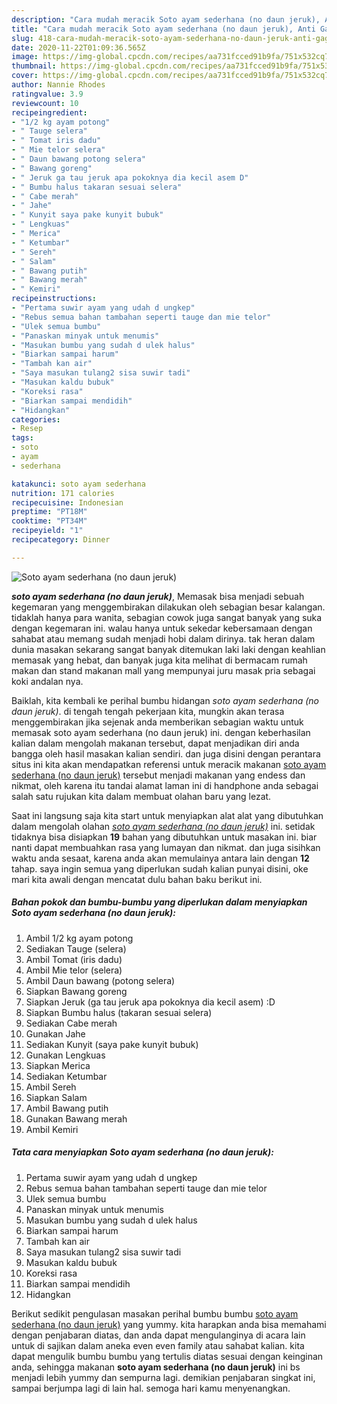```yaml
---
description: "Cara mudah meracik Soto ayam sederhana (no daun jeruk), Anti Gagal"
title: "Cara mudah meracik Soto ayam sederhana (no daun jeruk), Anti Gagal"
slug: 418-cara-mudah-meracik-soto-ayam-sederhana-no-daun-jeruk-anti-gagal
date: 2020-11-22T01:09:36.565Z
image: https://img-global.cpcdn.com/recipes/aa731fcced91b9fa/751x532cq70/soto-ayam-sederhana-no-daun-jeruk-foto-resep-utama.jpg
thumbnail: https://img-global.cpcdn.com/recipes/aa731fcced91b9fa/751x532cq70/soto-ayam-sederhana-no-daun-jeruk-foto-resep-utama.jpg
cover: https://img-global.cpcdn.com/recipes/aa731fcced91b9fa/751x532cq70/soto-ayam-sederhana-no-daun-jeruk-foto-resep-utama.jpg
author: Nannie Rhodes
ratingvalue: 3.9
reviewcount: 10
recipeingredient:
- "1/2 kg ayam potong"
- " Tauge selera"
- " Tomat iris dadu"
- " Mie telor selera"
- " Daun bawang potong selera"
- " Bawang goreng"
- " Jeruk ga tau jeruk apa pokoknya dia kecil asem D"
- " Bumbu halus takaran sesuai selera"
- " Cabe merah"
- " Jahe"
- " Kunyit saya pake kunyit bubuk"
- " Lengkuas"
- " Merica"
- " Ketumbar"
- " Sereh"
- " Salam"
- " Bawang putih"
- " Bawang merah"
- " Kemiri"
recipeinstructions:
- "Pertama suwir ayam yang udah d ungkep"
- "Rebus semua bahan tambahan seperti tauge dan mie telor"
- "Ulek semua bumbu"
- "Panaskan minyak untuk menumis"
- "Masukan bumbu yang sudah d ulek halus"
- "Biarkan sampai harum"
- "Tambah kan air"
- "Saya masukan tulang2 sisa suwir tadi"
- "Masukan kaldu bubuk"
- "Koreksi rasa"
- "Biarkan sampai mendidih"
- "Hidangkan"
categories:
- Resep
tags:
- soto
- ayam
- sederhana

katakunci: soto ayam sederhana 
nutrition: 171 calories
recipecuisine: Indonesian
preptime: "PT18M"
cooktime: "PT34M"
recipeyield: "1"
recipecategory: Dinner

---
```



![Soto ayam sederhana (no daun jeruk)](https://img-global.cpcdn.com/recipes/aa731fcced91b9fa/751x532cq70/soto-ayam-sederhana-no-daun-jeruk-foto-resep-utama.jpg)

<b><i>soto ayam sederhana (no daun jeruk)</i></b>, Memasak bisa menjadi sebuah kegemaran yang menggembirakan dilakukan oleh sebagian besar kalangan. tidaklah hanya para wanita, sebagian cowok juga sangat banyak yang suka dengan kegemaran ini. walau hanya untuk sekedar kebersamaan dengan sahabat atau memang sudah menjadi hobi dalam dirinya. tak heran dalam dunia masakan sekarang sangat banyak ditemukan laki laki dengan keahlian memasak yang hebat, dan banyak juga kita melihat di bermacam rumah makan dan stand makanan mall yang mempunyai juru masak pria sebagai koki andalan nya.



Baiklah, kita kembali ke perihal bumbu hidangan <i>soto ayam sederhana (no daun jeruk)</i>. di tengah tengah pekerjaan kita, mungkin akan terasa menggembirakan jika sejenak anda memberikan sebagian waktu untuk memasak soto ayam sederhana (no daun jeruk) ini. dengan keberhasilan kalian dalam mengolah makanan tersebut, dapat menjadikan diri anda bangga oleh hasil masakan kalian sendiri. dan juga disini dengan perantara situs ini kita akan mendapatkan referensi untuk meracik makanan <u>soto ayam sederhana (no daun jeruk)</u> tersebut menjadi makanan yang endess dan nikmat, oleh karena itu tandai alamat laman ini di handphone anda sebagai salah satu rujukan kita dalam membuat olahan baru yang lezat.


Saat ini langsung saja kita start untuk menyiapkan alat alat yang dibutuhkan dalam mengolah olahan <u><i>soto ayam sederhana (no daun jeruk)</i></u> ini. setidak tidaknya bisa disiapkan <b>19</b> bahan yang dibutuhkan untuk masakan ini. biar nanti dapat membuahkan rasa yang lumayan dan nikmat. dan juga sisihkan waktu anda sesaat, karena anda akan memulainya antara lain dengan <b>12</b> tahap. saya ingin semua yang diperlukan sudah kalian punyai disini, oke mari kita awali dengan mencatat dulu bahan baku berikut ini.

<!--inarticleads1-->

##### Bahan pokok dan bumbu-bumbu yang diperlukan dalam menyiapkan Soto ayam sederhana (no daun jeruk):

1. Ambil 1/2 kg ayam potong
1. Sediakan  Tauge (selera)
1. Ambil  Tomat (iris dadu)
1. Ambil  Mie telor (selera)
1. Ambil  Daun bawang (potong selera)
1. Siapkan  Bawang goreng
1. Siapkan  Jeruk (ga tau jeruk apa pokoknya dia kecil asem) :D
1. Siapkan  Bumbu halus (takaran sesuai selera)
1. Sediakan  Cabe merah
1. Gunakan  Jahe
1. Sediakan  Kunyit (saya pake kunyit bubuk)
1. Gunakan  Lengkuas
1. Siapkan  Merica
1. Sediakan  Ketumbar
1. Ambil  Sereh
1. Siapkan  Salam
1. Ambil  Bawang putih
1. Gunakan  Bawang merah
1. Ambil  Kemiri




<!--inarticleads2-->

##### Tata cara menyiapkan Soto ayam sederhana (no daun jeruk):

1. Pertama suwir ayam yang udah d ungkep
1. Rebus semua bahan tambahan seperti tauge dan mie telor
1. Ulek semua bumbu
1. Panaskan minyak untuk menumis
1. Masukan bumbu yang sudah d ulek halus
1. Biarkan sampai harum
1. Tambah kan air
1. Saya masukan tulang2 sisa suwir tadi
1. Masukan kaldu bubuk
1. Koreksi rasa
1. Biarkan sampai mendidih
1. Hidangkan




Berikut sedikit pengulasan masakan perihal bumbu bumbu <u>soto ayam sederhana (no daun jeruk)</u> yang yummy. kita harapkan anda bisa memahami dengan penjabaran diatas, dan anda dapat mengulanginya di acara lain untuk di sajikan dalam aneka even even family atau sahabat kalian. kita dapat mengulik bumbu bumbu yang tertulis diatas sesuai dengan keinginan anda, sehingga makanan <b>soto ayam sederhana (no daun jeruk)</b> ini bs menjadi lebih yummy dan sempurna lagi. demikian penjabaran singkat ini, sampai berjumpa lagi di lain hal. semoga hari kamu menyenangkan.
